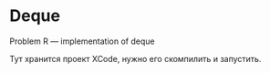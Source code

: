 # Deque
Problem R — implementation of deque

Тут хранится проект XCode, нужно его скомпилить и запустить.
